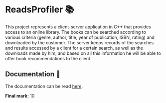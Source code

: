 # ReadsProfiler 📚

This project represents a client-server application in C++ that provides access to an online library. The books can be searched according to various criteria (genre, author, title, year of publication, ISBN, rating) and downloaded by the customer. The server keeps records of the searches and results accessed by a client for a certain search, as well as the downloads made by him, and based on all this information he will be able to offer book recommendations to the client.

## Documentation 📖

The documentation can be read [here](https://github.com/alinaduca/ReadsProfiler/blob/main/Documentation.pdf).

**Final mark:** 10
